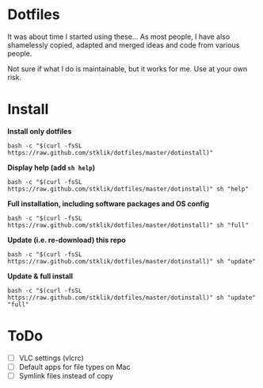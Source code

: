 # Dotfiles

It was about time I started using these... As most people, I have also shamelessly copied, adapted and merged ideas and code from various people.

Not sure if what I do is maintainable, but it works for me. Use at your own risk.


# Install

**Install only dotfiles**
```
bash -c "$(curl -fsSL https://raw.github.com/stklik/dotfiles/master/dotinstall)"
```

**Display help (add `sh help`)**
```
bash -c "$(curl -fsSL https://raw.github.com/stklik/dotfiles/master/dotinstall)" sh "help"
```

**Full installation, including software packages and OS config**
```
bash -c "$(curl -fsSL https://raw.github.com/stklik/dotfiles/master/dotinstall)" sh "full"
```

**Update (i.e. re-download) this repo**
```
bash -c "$(curl -fsSL https://raw.github.com/stklik/dotfiles/master/dotinstall)" sh "update"
```

**Update & full install**
```
bash -c "$(curl -fsSL https://raw.github.com/stklik/dotfiles/master/dotinstall)" sh "update" "full"
```


# ToDo

- [ ] VLC settings (vlcrc)
- [ ] Default apps for file types on Mac
- [ ] Symlink files instead of copy
